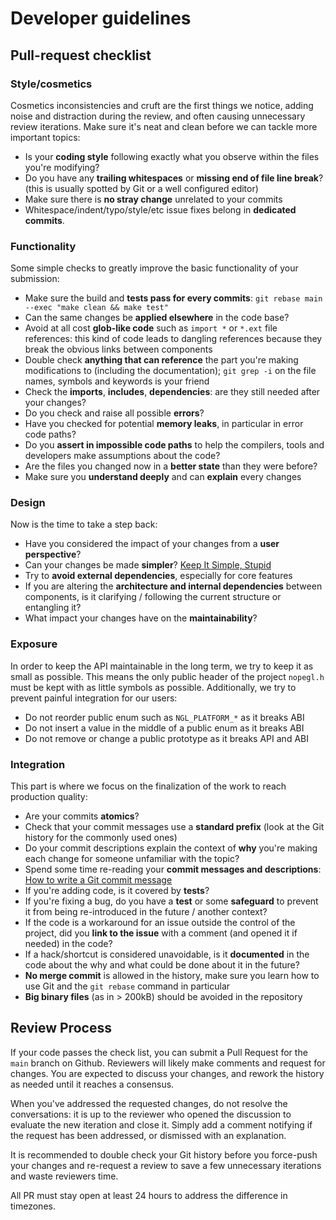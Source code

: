 Developer guidelines
====================

## Pull-request checklist

### Style/cosmetics

Cosmetics inconsistencies and cruft are the first things we notice, adding
noise and distraction during the review, and often causing unnecessary review
iterations. Make sure it's neat and clean before we can tackle more important
topics:

- Is your **coding style** following exactly what you observe within the files
  you're modifying?
- Do you have any **trailing whitespaces** or **missing end of file line
  break**? (this is usually spotted by Git or a well configured editor)
- Make sure there is **no stray change** unrelated to your commits
- Whitespace/indent/typo/style/etc issue fixes belong in **dedicated commits**.

### Functionality

Some simple checks to greatly improve the basic functionality of your
submission:

- Make sure the build and **tests pass for every commits**: `git rebase main
  --exec "make clean && make test"`
- Can the same changes be **applied elsewhere** in the code base?
- Avoid at all cost **glob-like code** such as `import *` or `*.ext` file
  references: this kind of code leads to dangling references because they break
  the obvious links between components
- Double check **anything that can reference** the part you're making
  modifications to (including the documentation); `git grep -i` on the file
  names, symbols and keywords is your friend
- Check the **imports**, **includes**, **dependencies**: are they still needed
  after your changes?
- Do you check and raise all possible **errors**?
- Have you checked for potential **memory leaks**, in particular in error code
  paths?
- Do you **assert in impossible code paths** to help the compilers, tools and
  developers make assumptions about the code?
- Are the files you changed now in a **better state** than they were before?
- Make sure you **understand deeply** and can **explain** every changes

### Design

Now is the time to take a step back:

- Have you considered the impact of your changes from a **user perspective**?
- Can your changes be made **simpler**? [Keep It Simple, Stupid][kiss]
- Try to **avoid external dependencies**, especially for core features
- If you are altering the **architecture and internal dependencies** between
  components, is it clarifying / following the current structure or entangling
  it?
- What impact your changes have on the **maintainability**?

### Exposure

In order to keep the API maintainable in the long term, we try to keep it as
small as possible. This means the only public header of the project `nopegl.h`
must be kept with as little symbols as possible. Additionally, we try to
prevent painful integration for our users:

- Do not reorder public enum such as `NGL_PLATFORM_*` as it breaks ABI
- Do not insert a value in the middle of a public enum as it breaks ABI
- Do not remove or change a public prototype as it breaks API and ABI

### Integration

This part is where we focus on the finalization of the work to reach production
quality:

- Are your commits **atomics**?
- Check that your commit messages use a **standard prefix** (look at the Git
  history for the commonly used ones)
- Do your commit descriptions explain the context of **why** you're making each
  change for someone unfamiliar with the topic?
- Spend some time re-reading your **commit messages and descriptions**: [How to
  write a Git commit message][git-commit-msg]
- If you're adding code, is it covered by **tests**?
- If you're fixing a bug, do you have a **test** or some **safeguard** to
  prevent it from being re-introduced in the future / another context?
- If the code is a workaround for an issue outside the control of the project,
  did you **link to the issue** with a comment (and opened it if needed) in the
  code?
- If a hack/shortcut is considered unavoidable, is it **documented** in the
  code about the why and what could be done about it in the future?
- **No merge commit** is allowed in the history, make sure you learn how to use
  Git and the `git rebase` command in particular
- **Big binary files** (as in > 200kB) should be avoided in the repository


## Review Process

If your code passes the check list, you can submit a Pull Request for the
`main` branch on Github.  Reviewers will likely make comments and request for
changes. You are expected to discuss your changes, and rework the history as
needed until it reaches a consensus.

When you've addressed the requested changes, do not resolve the conversations:
it is up to the reviewer who opened the discussion to evaluate the new
iteration and close it. Simply add a comment notifying if the request has been
addressed, or dismissed with an explanation.

It is recommended to double check your Git history before you force-push your
changes and re-request a review to save a few unnecessary iterations and waste
reviewers time.

All PR must stay open at least 24 hours to address the difference in timezones.


[kiss]: https://en.wikipedia.org/wiki/KISS_principle
[git-commit-msg]: https://chris.beams.io/posts/git-commit/
